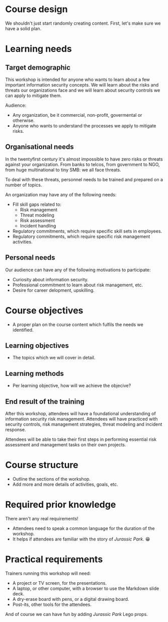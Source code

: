# Course design

We shouldn't just start randomly creating content. First, let's make sure we have a solid plan.


# Learning needs

## Target demographic

This workshop is intended for anyone who wants to learn about a few important information security concepts. We will learn about the risks and threats our organizations face and we will learn about security controls we can apply to mitigate them. 

Audience:

* Any organization, be it commercial, non-profit, govermental or otherwise.
* Anyone who wants to understand the processes we apply to mitigate risks.


## Organisational needs

In the twentyfirst century it's almost impossible to have zero risks or threats against your organization. From banks to telcos, from government to NGO, from huge multinational to tiny SMB: we all face threats.

To deal with these threats, personnel needs to be trained and prepared on a number of topics.

An organization may have any of the following needs:

- Fill skill gaps related to:
  - Risk management
  - Threat modeling
  - Risk assessment
  - Incident handling
- Regulatory commitments, which require specific skill sets in employees.
- Regulatory commitments, which require specific risk management activities.


## Personal needs

Our audience can have any of the following motivations to participate:

- Curiosity about information security.
- Professional commitment to learn about risk management, etc.
- Desire for career delopment, upskilling.


# Course objectives

- A proper plan on the course content which fulfils the needs we identified.

## Learning objectives

- The topics which we will cover in detail.

## Learning methods

- Per learning objective, how will we achieve the objecive?

## End result of the training

After this workshop, attendees will have a foundational understanding of information security risk management. Attendees will have practiced with security controls, risk management strategies, threat modeling and incident response. 

Attendees will be able to take their first steps in performing essential risk assessment and management tasks on their own projects.


# Course structure

- Outline the sections of the workshop. 
- Add more and more details of activities, goals, etc.


# Required prior knowledge

There aren't any real requirements!

- Attendees need to speak a common language for the duration of the workshop. 
- It helps if attendees are familiar with the story of *Jurassic Park*. 😁


# Practical requirements

Trainers running this workshop will need:

- A project or TV screen, for the presentations.
- A laptop, or other computer, with a browser to use the Markdown slide deck.
- A dry-erase board with pens, or a digital drawing board.
- Post-its, other tools for the attendees.

And of course we can have fun by adding *Jurassic Park* Lego props. 


